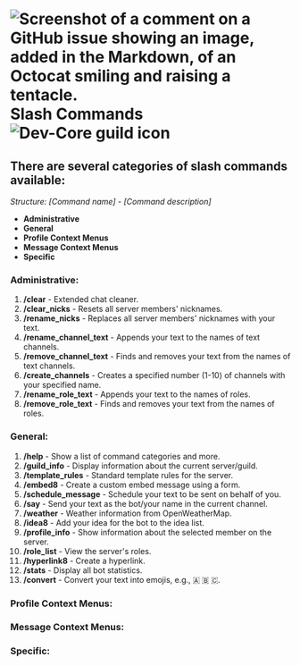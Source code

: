 # ![Screenshot of a comment on a GitHub issue showing an image, added in the Markdown, of an Octocat smiling and raising a tentacle.](https://cdn.discordapp.com/avatars/1255982377386119251/9feafd2b4ae2cdbd5976be3cf312f4ba.png?size=40) Slash Commands ![Dev-Core guild icon](https://cdn.discordapp.com/icons/1160516320455036949/59dc8c9bb1af0a72fc2cae434a8b0f85.png?size=40)
## There are several categories of slash commands available:
*Structure: [Command name] - [Command description]*

- **Administrative**
- **General**
- **Profile Context Menus**
- **Message Context Menus**
- **Specific**

### Administrative:
1. **/clear** - Extended chat cleaner.
2. **/clear_nicks** - Resets all server members' nicknames.
3. **/rename_nicks** - Replaces all server members' nicknames with your text.
4. **/rename_channel_text** - Appends your text to the names of text channels.
5. **/remove_channel_text** - Finds and removes your text from the names of text channels.
6. **/create_channels** - Creates a specified number (1-10) of channels with your specified name.
7. **/rename_role_text** - Appends your text to the names of roles.
8. **/remove_role_text** - Finds and removes your text from the names of roles.

### General:
1. **/help** - Show a list of command categories and more.
2. **/guild_info** - Display information about the current server/guild.
3. **/template_rules** - Standard template rules for the server.
4. **/embed8** - Create a custom embed message using a form.
5. **/schedule_message** - Schedule your text to be sent on behalf of you.
6. **/say** - Send your text as the bot/your name in the current channel.
7. **/weather** - Weather information from OpenWeatherMap.
8. **/idea8** - Add your idea for the bot to the idea list.
9. **/profile_info** - Show information about the selected member on the server.
10. **/role_list** - View the server's roles.
11. **/hyperlink8** - Create a hyperlink.
12. **/stats** - Display all bot statistics.
13. **/convert** - Convert your text into emojis, e.g., 🇦 🇧 🇨.

### Profile Context Menus:

### Message Context Menus:

### Specific:
